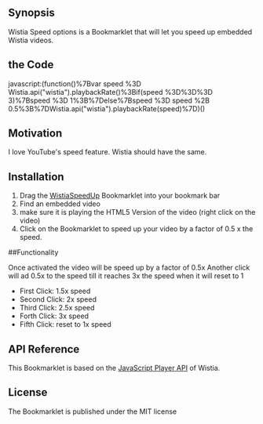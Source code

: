 ## Synopsis

Wistia Speed options is a Bookmarklet that will let you speed up embedded Wistia videos.

## the Code

javascript:(function()%7Bvar speed %3D Wistia.api("wistia").playbackRate()%3Bif(speed %3D%3D%3D 3)%7Bspeed %3D 1%3B%7Delse%7Bspeed %3D speed %2B 0.5%3B%7DWistia.api("wistia").playbackRate(speed)%7D)()

## Motivation

I love YouTube's speed feature. Wistia should have the same.

## Installation

1. Drag the <a href="http://google.com">WistiaSpeedUp</a> Bookmarklet into your bookmark bar
2. Find an embedded video
3. make sure it is playing the HTML5 Version of the video (right click on the video)
4. Click on the Bookmarklet to speed up your video by a factor of 0.5 x the speed.

##Functionality

Once activated the video will be speed up by a factor of 0.5x Another click will ad 0.5x to the speed till it reaches 3x the speed when it will reset to 1

- First Click: 1.5x speed
- Second Click: 2x speed
- Third Click: 2.5x speed
- Forth Click: 3x speed
- Fifth Click: reset to 1x speed

## API Reference

This Bookmarklet is based on the [JavaScript Player API](http://wistia.com/doc/player-api) of Wistia.


## License

The Bookmarklet is published under the MIT license
